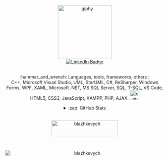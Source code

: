 <div align="center">
	<img src="https://media.giphy.com/media/gjrYDwbjnK8x36xZIO/giphy.gif" alt="giphy" width="170">
	<div>
		<a href="https://linkedin.com/in/blazhkevych">
			<img src="https://img.shields.io/badge/LinkedIn-blue?style=for-the-badge&logo=linkedin&logoColor=white"
				alt="LinkedIn Badge">
		</a>
	</div>
	<br>
	<p>
		:hammer_and_wrench: Languages, tools, frameworks, others :
		<br>
		C++, Microsoft Visual Studio, UML, StarUML, C#, ReSharper, Windows Forms, WPF, XAML, Microsoft .NET, MS SQL Server, SQL, T-SQL, VS Code, HTML5, CSS3, JavaScript, XAMPP, PHP, AJAX.  
		<img src="https://user-images.githubusercontent.com/65856963/231162632-49f793d3-2b0c-4719-8ee9-f879f4375142.gif" alt="cat" width="30">
	</p>
	<details>
		<summary>
			:zap: GitHub Stats
		</summary>
		<br>
		<p>
			<img style="display:block;margin-left:auto;margin-right:auto;" alt="blazhkevych`s GitHub Stats"
				src="https://github-readme-stats-delta-puce-43.vercel.app/api?username=blazhkevych&show_icons=true&hide_border=true&theme=tokyonight">
		</p>
		<br>
		<p>
			<img style="display:block;margin-left:auto;margin-right:auto;"
				src="https://github-readme-streak-stats.herokuapp.com/?user=blazhkevych&theme=tokyonight&hide_border=true"
				alt="blazhkevych">
		</p>
	</details>
	<br>
	<p>
		<a href="https://www.buymeacoffee.com/blazhkevych">
			<img style="display:block;margin-left:auto;margin-right:auto;"
				src="https://cdn.buymeacoffee.com/buttons/v2/default-yellow.png" height="50" width="210" alt="blazhkevych">
		</a>
	</p>
	<br>
	<p>
		<img style="display:block;margin-left:auto;margin-right:auto;"
			src="https://komarev.com/ghpvc/?username=blazhkevych&label=Profile%20views&color=0e75b6&style=flat"
			alt="blazhkevych">
	</p>
</div>
